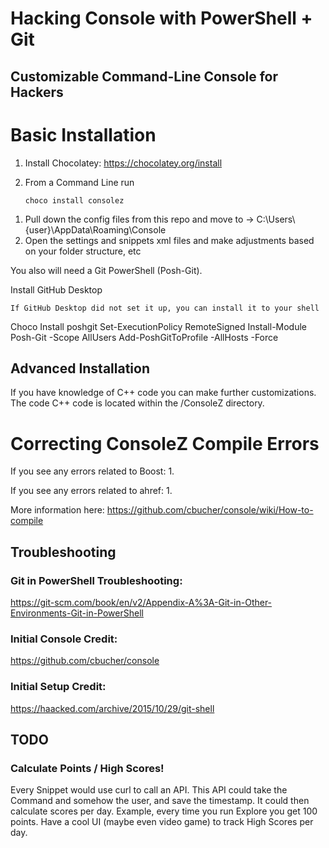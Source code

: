 # Hacking Console with PowerShell + Git
## Customizable Command-Line Console for Hackers

# Basic Installation
1. Install Chocolatey: https://chocolatey.org/install
2. From a Command Line run 

       choco install consolez
     
     
<ol>
  <li>Pull down the config files from this repo and move to -> C:\Users\{user}\AppData\Roaming\Console</li>
  <li>Open the settings and snippets xml files and make adjustments based on your folder structure, etc</li>
</ol>
You also will need a Git PowerShell (Posh-Git).<br />

Install GitHub Desktop
  
    If GitHub Desktop did not set it up, you can install it to your shell  
Choco Install poshgit
Set-ExecutionPolicy RemoteSigned
Install-Module Posh-Git -Scope AllUsers
Add-PoshGitToProfile -AllHosts -Force

## Advanced Installation
If you have knowledge of C++ code you can make further customizations.
The code C++ code is located within the /ConsoleZ directory.

# Correcting ConsoleZ Compile Errors
If you see any errors related to Boost:
  1. 

If you see any errors related to ahref:
  1. 

More information here:
https://github.com/cbucher/console/wiki/How-to-compile
    

## Troubleshooting
### Git in PowerShell Troubleshooting:
https://git-scm.com/book/en/v2/Appendix-A%3A-Git-in-Other-Environments-Git-in-PowerShell

### Initial Console Credit:
https://github.com/cbucher/console

### Initial Setup Credit:
https://haacked.com/archive/2015/10/29/git-shell

## TODO
### Calculate Points / High Scores!
<div>
  Every Snippet would use curl to call an API.
  This API could take the Command and somehow the user, and save the timestamp.
  It could then calculate scores per day.
  Example, every time you run Explore you get 100 points.
  Have a cool UI (maybe even video game) to track High Scores per day.
</div>

